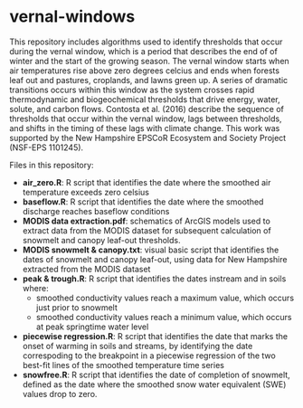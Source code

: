 # vernal-windows
This repository includes algorithms used to identify thresholds that occur during the vernal window,  which is a period that describes the end of of winter and the start of the growing season. The vernal window starts when air temperatures rise above zero degrees celcius and ends when forests leaf out and pastures, croplands, and lawns green up.  A series of dramatic transitions occurs within this window as the system crosses rapid thermodynamic and biogeochemical thresholds that drive energy, water, solute, and carbon flows.  Contosta et al. (2016) describe the sequence of thresholds that occur within the vernal window, lags between thresholds, and shifts in the timing of these lags with climate change.  This work was supported by the New Hampshire EPSCoR Ecosystem and Society Project (NSF-EPS 1101245).

Files in this repository:

- <b>air_zero.R</b>: R script that identifies the date where the smoothed air temperature exceeds zero celsius
- <b>baseflow.R</b>: R script that identifies the date where the smoothed discharge reaches baseflow conditions
- <b>MODIS data extraction.pdf</b>: schematics of ArcGIS models used to extract data from the MODIS dataset for subsequent calculation of snowmelt and canopy leaf-out thresholds.
- <b>MODIS snowmelt & canopy.txt</b>: visual basic script that identifies the dates of snowmelt and canopy leaf-out, using data for New Hampshire extracted from the MODIS dataset
- <b>peak & trough.R</b>: R script that identifies the dates instream and in soils where:
  - smoothed conductivity values reach a maximum value, which occurs just prior to snowmelt
  - smoothed conductivity values reach a minimum value, which occurs at peak springtime water level
- <b>piecewise regression.R</b>: R script that identifies the date that marks the onset of warming in soils and streams, by identifying the date correspoding to the breakpoint in a piecewise regression of the two best-fit lines of the smoothed temperature time series
- <b>snowfree.R</b>: R script that identifies the date of completion of snowmelt, defined as the date where the smoothed snow water equivalent (SWE) values drop to zero.
